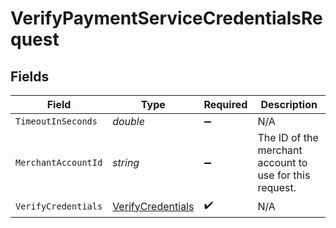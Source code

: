 # VerifyPaymentServiceCredentialsRequest


## Fields

| Field                                                             | Type                                                              | Required                                                          | Description                                                       |
| ----------------------------------------------------------------- | ----------------------------------------------------------------- | ----------------------------------------------------------------- | ----------------------------------------------------------------- |
| `TimeoutInSeconds`                                                | *double*                                                          | :heavy_minus_sign:                                                | N/A                                                               |
| `MerchantAccountId`                                               | *string*                                                          | :heavy_minus_sign:                                                | The ID of the merchant account to use for this request.           |
| `VerifyCredentials`                                               | [VerifyCredentials](../../Models/Components/VerifyCredentials.md) | :heavy_check_mark:                                                | N/A                                                               |